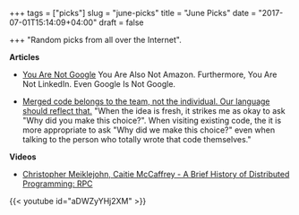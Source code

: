 +++
tags = ["picks"]
slug = "june-picks"
title = "June Picks"
date = "2017-07-01T15:14:09+04:00"
draft = false

+++
"Random picks from all over the Internet".

<!--more-->

**Articles**

* [You Are Not Google](https://blog.bradfieldcs.com/you-are-not-google-84912cf44afb)
  You Are Also Not Amazon. Furthermore, You Are Not LinkedIn. Even Google Is Not Google.

* [Merged code belongs to the team, not the individual. Our language should reflect that.](https://dev.to/ben/merged-code-belongs-to-the-team-not-the-individual-our-language-should-reflect-that)
  "When the idea is fresh, it strikes me as okay to ask "Why did you make this
  choice?". When visiting existing code, the it is more appropriate to ask "Why
  did we make this choice?" even when talking to the person who totally wrote
  that code themselves."

**Videos**

* [Christopher Meiklejohn, Caitie McCaffrey - A Brief History of Distributed Programming: RPC](https://www.youtube.com/watch?v=aDWZyYHj2XM)

{{< youtube id="aDWZyYHj2XM" >}}
